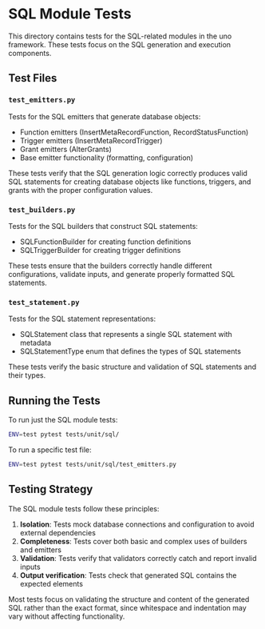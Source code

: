 # SQL Module Tests

This directory contains tests for the SQL-related modules in the uno framework. These tests focus on the SQL generation and execution components.

## Test Files

### `test_emitters.py`

Tests for the SQL emitters that generate database objects:
- Function emitters (InsertMetaRecordFunction, RecordStatusFunction)
- Trigger emitters (InsertMetaRecordTrigger)
- Grant emitters (AlterGrants)
- Base emitter functionality (formatting, configuration)

These tests verify that the SQL generation logic correctly produces valid SQL statements for creating database objects like functions, triggers, and grants with the proper configuration values.

### `test_builders.py`

Tests for the SQL builders that construct SQL statements:
- SQLFunctionBuilder for creating function definitions
- SQLTriggerBuilder for creating trigger definitions

These tests ensure that the builders correctly handle different configurations, validate inputs, and generate properly formatted SQL statements.

### `test_statement.py`

Tests for the SQL statement representations:
- SQLStatement class that represents a single SQL statement with metadata
- SQLStatementType enum that defines the types of SQL statements

These tests verify the basic structure and validation of SQL statements and their types.

## Running the Tests

To run just the SQL module tests:

```bash
ENV=test pytest tests/unit/sql/
```

To run a specific test file:

```bash
ENV=test pytest tests/unit/sql/test_emitters.py
```

## Testing Strategy

The SQL module tests follow these principles:

1. **Isolation**: Tests mock database connections and configuration to avoid external dependencies
2. **Completeness**: Tests cover both basic and complex uses of builders and emitters
3. **Validation**: Tests verify that validators correctly catch and report invalid inputs
4. **Output verification**: Tests check that generated SQL contains the expected elements

Most tests focus on validating the structure and content of the generated SQL rather than the exact format, since whitespace and indentation may vary without affecting functionality.